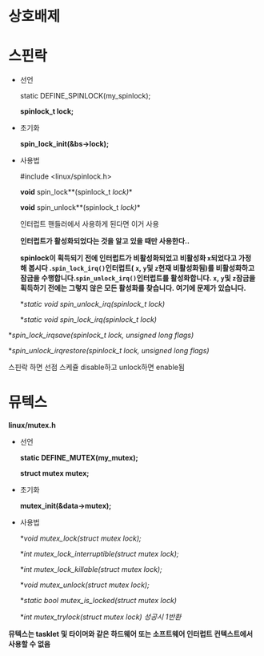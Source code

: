 # 상호배제

# 스핀락

- 선언
    
    static DEFINE_SPINLOCK(my_spinlock);
    
    **spinlock_t lock;**
    
- 초기화
    
    **spin_lock_init(&bs->lock);**
    
- 사용법
    
    #include <linux/spinlock.h>
    
    **void** spin_lock**(spinlock_t *lock)**
    
    **void** spin_unlock**(spinlock_t *lock)**
    
    인터럽트 핸들러에서 사용하게 된다면 이거 사용
    
    **인터럽트가 활성화되었다는 것을 알고 있을 때만 사용한다..**
    
    **spinlock이 획득되기 전에 인터럽트가 비활성화되었고 비활성화 `x`되었다고 가정해 봅시다 .`spin_lock_irq()`인터럽트( `x`, `y`및 `z`현재 비활성화됨)를 비활성화하고 잠금을 수행합니다.`spin_unlock_irq()`인터럽트를 활성화합니다. `x`, `y`및 `z`잠금을 획득하기 전에는 그렇지 않은 모든 활성화를 찾습니다. 여기에 문제가 있습니다.**
    
    **static void spin_unlock_irq(spinlock_t *lock)**
    
    **static void spin_lock_irq(spinlock_t *lock)**
    

**spin_lock_irqsave(spinlock_t *lock, unsigned long flags)**

**spin_unlock_irqrestore(spinlock_t *lock, unsigned long flags)**

스핀락 하면 선점 스케쥴 disable하고 unlock하면 enable됨

# 뮤텍스

**linux/mutex.h**

- 선언
    
    **static DEFINE_MUTEX(my_mutex);**
    
    **struct mutex mutex;**
    
- 초기화
    
    **mutex_init(&data->mutex);**
    
- 사용법
    
    **void mutex_lock(struct mutex *lock);**
    
    **int mutex_lock_interruptible(struct mutex *lock);**
    
    **int mutex_lock_killable(struct mutex *lock);**
    
    **void mutex_unlock(struct mutex *lock);**
    
    **static bool mutex_is_locked(struct mutex *lock)**
    
    **int mutex_trylock(struct mutex *lock) 성공시 1반환**
    

**뮤텍스는 tasklet 및 타이머와 같은 하드웨어 또는 소프트웨어 인터럽트 컨텍스트에서 사용할 수 없음**